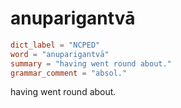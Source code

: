 # anuparigantvā

``` toml
dict_label = "NCPED"
word = "anuparigantvā"
summary = "having went round about."
grammar_comment = "absol."
```

having went round about.


